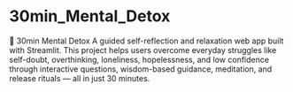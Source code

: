 # 30min_Mental_Detox
🌱 30min Mental Detox  A guided self-reflection and relaxation web app built with Streamlit. This project helps users overcome everyday struggles like self-doubt, overthinking, loneliness, hopelessness, and low confidence through interactive questions, wisdom-based guidance, meditation, and release rituals — all in just 30 minutes.
